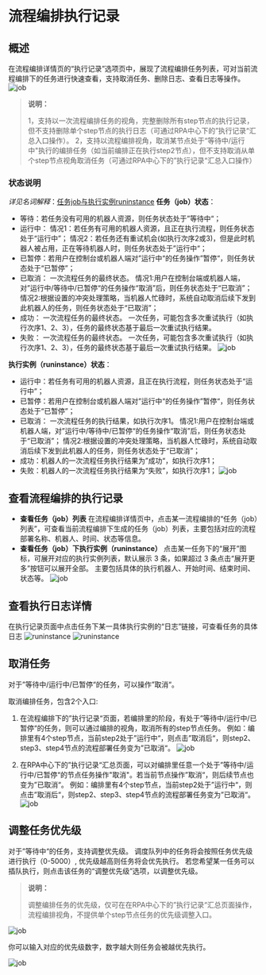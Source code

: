 # 流程编排执行记录


## 概述

在流程编排详情页的“执行记录”选项页中，展现了流程编排任务列表，可对当前流程编排下的任务进行快速查看，支持取消任务、删除日志、查看日志等操作。
![job](https://docimages.blob.core.chinacloudapi.cn/images/Console/0528flowsquence-exctuehistory1.png)

 > **说明：**
>
> 1，支持以一次流程编排任务的视角，完整删除所有step节点的执行记录，但不支持删除单个step节点的执行日志（可通过RPA中心下的”执行记录“汇总入口操作）。
> 2，支持以流程编排视角，取消某节点处于“等待中/运行中"执行的编排任务（如当前编排正在执行step2节点），但不支持取消从单个step节点视角取消任务（可通过RPA中心下的”执行记录“汇总入口操作）

### 状态说明
*详见名词解释*：[任务job与执行实例runinstance](./../../../Glossary.md)
**任务（job）状态**：

- 等待：若任务没有可用的机器人资源，则任务状态处于”等待中“；
- 运行中：
         情况1：若任务有可用的机器人资源，且正在执行流程，则任务状态处于“运行中”；
         情况2：若任务还有重试机会(如执行次序2或3)，但是此时机器人被占用，正在等待机器人时，则任务状态处于”运行中“；
- 已暂停：若用户在控制台或机器人端对”运行中“的任务操作”暂停“，则任务状态处于“已暂停”；
- 已取消： 
         一次流程任务的最终状态。
         情况1:用户在控制台端或机器人端，对”运行中/等待中/已暂停“的任务操作“取消”后，则任务状态处于“已取消”；
         情况2:根据设置的冲突处理策略，当机器人忙碌时，系统自动取消后续下发到此机器人的任务，则任务状态处于“已取消”；
- 成功：
          一次流程任务的最终状态。
          一次任务，可能包含多次重试执行（如执行次序1、2、3），任务的最终状态基于最后一次重试执行结果。
- 失败：
         一次流程任务的最终状态。
         一次任务，可能包含多次重试执行（如执行次序1、2、3），任务的最终状态基于最后一次重试执行结果。
    ![job](https://docimages.blob.core.chinacloudapi.cn/images/Console/0528flowsquence-exctuehistory-job-status.png)


**执行实例（runinstance）状态**：

- 运行中：若任务有可用的机器人资源，且正在执行流程，则任务状态处于“运行中”；
- 已暂停：若用户在控制台或机器人端对”运行中“的任务操作”暂停“，则任务状态处于“已暂停”；
- 已取消：
         一次流程任务的执行结果，如执行次序1。
         情况1:用户在控制台端或机器人端，对”运行中/等待中/已暂停“的任务操作“取消”后，则任务状态处于“已取消”；
         情况2:根据设置的冲突处理策略，当机器人忙碌时，系统自动取消后续下发到此机器人的任务，则任务状态处于“已取消”； 
- 成功：机器人的一次流程任务执行结果为”成功“，如执行次序1；
- 失败：机器人的一次流程任务执行结果为“失败”，如执行次序1；
    ![job](https://docimages.blob.core.chinacloudapi.cn/images/Console/0528flowsquence-exctuehistory-runinstance-status.png)

## 查看流程编排的执行记录

- **查看任务（job）列表**
在流程编排详情页中，点击某一流程编排的“任务（job）列表”，可查看当前流程编排下生成的任务（job）列表，主要包括对应的流程部署名称、机器人、时间、状态等信息。
- **查看任务（job）下执行实例（runinstance）**
点击某一任务下的“展开”图标，可展开对应的执行实例列表，默认展示 3 条，如果超过 3 条点击“展开更多”按钮可以展开全部。
主要包括具体的执行机器人、开始时间、结束时间、状态等。
![job](https://docimages.blob.core.chinacloudapi.cn/images/Console/0528flowsquence-exctuehistory-job-runinstance.png)


## 查看执行日志详情

在执行记录页面中点击任务下某一具体执行实例的“日志”链接，可查看任务的具体日志
![runinstance](https://docimages.blob.core.chinacloudapi.cn/images/Console/0528flowsquence-exctuehistory-runinstance2.png)
![runinstance](https://docimages.blob.core.chinacloudapi.cn/images/Console/0528workflow-excute-history-info2.png)


## 取消任务


对于”等待中/运行中/已暂停“的任务，可以操作”取消“。

取消编排任务，包含2个入口:
1. 在流程编排下的”执行记录“页面，若编排里的阶段，有处于”等待中/运行中/已暂停“的任务，则可以通过编排的视角，取消所有的step节点任务。
例如：编排里有4个step节点，当前step2处于”运行中“，则点击”取消后“，则step2、step3、step4节点的流程部署任务变为”已取消“。
![job](https://docimages.blob.core.chinacloudapi.cn/images/Console/0528flowsquence-exctuehistory-cancel.png)

2. 在RPA中心下的”执行记录“汇总页面，可以对编排里任意一个处于”等待中/运行中/已暂停“的节点任务操作"取消"。若当前节点操作”取消“，则后续节点也变为”已取消“。
例如：编排里有4个step节点，当前step2处于”运行中“，则点击”取消后“，则step2、step3、step4节点的流程部署任务变为”已取消“。
![job](https://docimages.blob.core.chinacloudapi.cn/images/Console/0528flowsquence-exctuehistory-cancel2.png)





## 调整任务优先级

对于”等待中“的任务，支持调整优先级。
调度队列中的任务将会按照任务优先级进行执行（0-5000）, 优先级越高则任务将会优先执行。
若您希望某一任务可以插队执行，则点击该任务的“调整优先级”选项，以调整优先级。
> **说明：**
>
> 调整编排任务的优先级，仅可在在RPA中心下的”执行记录“汇总页面操作，流程编排视角，不提供单个step节点任务的优先级调整入口。

![job](https://docimages.blob.core.chinacloudapi.cn/images/Console/0528flowsquence-pri1.png)

你可以输入对应的优先级数字，数字越大则任务会被越优先执行。

![job](https://docimages.blob.core.chinacloudapi.cn/images/Console/0528flowsquence-pri2.png)

